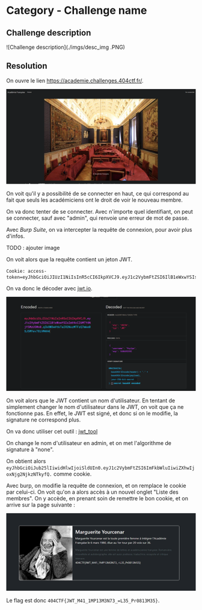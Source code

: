 # Category - Challenge name

## Challenge description

![Challenge description](./imgs/desc_img .PNG)

## Resolution

On ouvre le lien https://academie.challenges.404ctf.fr/. 

![Page d'accueil](./imgs/chall2_1.PNG)

On voit qu'il y a possibilité de se connecter en haut, ce qui correspond au fait que seuls les académiciens ont le droit de voir le nouveau membre.

On va donc tenter de se connecter. Avec n'importe quel identifiant, on peut se connecter, sauf avec "admin", qui renvoie une erreur de mot de passe.

Avec *Burp Suite*, on va intercepter la requête de connexion, pour avoir plus d'infos. 

TODO : ajouter image

On voit alors que la requête contient un jeton JWT.

    Cookie: access-token=eyJhbGciOiJIUzI1NiIsInR5cCI6IkpXVCJ9.eyJ1c2VybmFtZSI6IlB1eWxwYSIsImV4cCI6MTY4NjY5MzU5Mn0.qIk8W3wVtkTaIR2NxzMTFzQ7mke0SJ5MYev78iVM4H4

On va donc le décoder avec [jwt.io](https://jwt.io/).

![Décodage du JWT](./imgs/chall2_2.PNG)

On voit alors que le JWT contient un nom d'utilisateur. En tentant de simplement changer le nom d'utilisateur dans le JWT, on voit que ça ne fonctionne pas. En effet, le JWT est signé, et donc si on le modifie, la signature ne correspond plus.

On va donc utiliser cet outil : [jwt_tool](https://www.gavinjl.me/edit-jwt-online-alg-none/)

On change le nom d'utilisateur en admin, et on met l'algorithme de signature à "none".

On obtient alors `eyJhbGciOiJub25lIiwidHlwIjoiSldUIn0.eyJ1c2VybmFtZSI6ImFkbWluIiwiZXhwIjoxNjg2NjkzNTkyfQ.` comme cookie.

Avec burp, on modifie la requête de connexion, et on remplace le cookie par celui-ci. On voit qu'on a alors accès à un nouvel onglet "Liste des membres". On y accède, en prenant soin de remettre le bon cookie, et on arrive sur la page suivante :

![Liste des membres](./imgs/chall2_3.PNG)

Le flag est donc `404CTF{JWT_M41_1MP13M3N73_=L35_Pr0813M35}`.